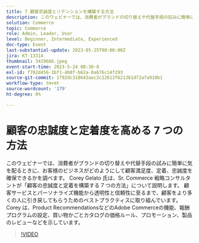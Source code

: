 ```yaml
---
title: 7 顧客忠誠度とリテンションを構築する方法
description: このウェビナーでは、消費者がブランドの切り替えや代替手段の試みに簡単に気を配るときに、お客様のビジネスがどのようにして顧客満足度、定着、忠誠度を確保できるかを調べます。 Corey Gelato 氏は、Sr. Commerce 戦略コンサルタントが「顧客の忠誠度と定着を構築する 7 つの方法」について説明します。 顧客サービスとパーソナライズ機能から透明性と信頼性に至るまで、顧客をより多くの人に引き戻してもらうためのベストプラクティスに取り組んでいます。 Corey は、Product RecommendationsなどのAdobe Commerceの機能、報酬プログラムの設定、買い物かごとカタログの価格ルール、プロモーション、製品のレビューなどを示しています。
solution: Commerce
topic: Commerce
role: Admin, Leader, User
level: Beginner, Intermediate, Experienced
doc-type: Event
last-substantial-update: 2023-05-25T00:00:00Z
jira: KT-13314
thumbnail: 3419686.jpeg
event-start-time: 2023-5-24 08:30-8
exl-id: f792d456-1bf1-4b0f-b62a-0a676c14f293
source-git-commit: 1792dc318643aec2c12613f621361d72a7a918b1
workflow-type: tm+mt
source-wordcount: '179'
ht-degree: 0%

---
```


# 顧客の忠誠度と定着度を高める 7 つの方法

このウェビナーでは、消費者がブランドの切り替えや代替手段の試みに簡単に気を配るときに、お客様のビジネスがどのようにして顧客満足度、定着、忠誠度を確保できるかを調べます。 Corey Gelato 氏は、Sr. Commerce 戦略コンサルタントが「顧客の忠誠度と定着を構築する 7 つの方法」について説明します。 顧客サービスとパーソナライズ機能から透明性と信頼性に至るまで、顧客をより多くの人に引き戻してもらうためのベストプラクティスに取り組んでいます。 Corey は、Product RecommendationsなどのAdobe Commerceの機能、報酬プログラムの設定、買い物かごとカタログの価格ルール、プロモーション、製品のレビューなどを示しています。

>[!VIDEO](https://video.tv.adobe.com/v/3419686/?learn=on)
